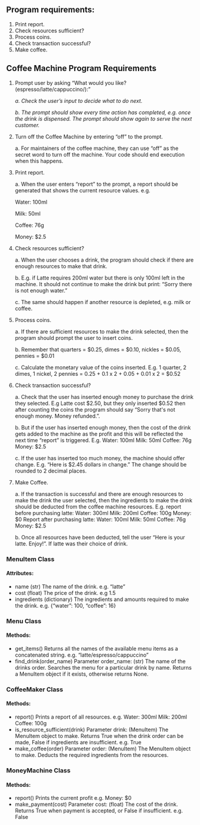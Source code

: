 ## Program requirements:
1. Print report.
2. Check resources sufficient?
3. Process coins.
4. Check transaction successful?
5. Make coffee.

## Coffee Machine Program Requirements

1. Prompt user by asking “What would you like? (espresso/latte/cappuccino/):”

    *a. Check the user’s input to decide what to do next.*

    *b. The prompt should show every time action has completed, e.g. once the drink is
dispensed. The prompt should show again to serve the next customer.*

2. Turn off the Coffee Machine by entering “off” to the prompt.

    a. For maintainers of the coffee machine, they can use “off” as the secret word to turn off the machine. Your code should end execution when this happens.

3. Print report.

    a. When the user enters “report” to the prompt, a report should be generated that shows the current resource values. e.g.

    Water: 100ml

    Milk: 50ml

    Coffee: 76g

    Money: $2.5

4. Check resources sufficient?

    a. When the user chooses a drink, the program should check if there are enough resources to make that drink.

    b. E.g. if Latte requires 200ml water but there is only 100ml left in the machine. It should not
continue to make the drink but print: “Sorry there is not enough water.”

    c. The same should happen if another resource is depleted, e.g. milk or coffee.

5. Process coins.

    a. If there are sufficient resources to make the drink selected, then the program should
prompt the user to insert coins.

    b. Remember that quarters = $0.25, dimes = $0.10, nickles = $0.05, pennies = $0.01

    c. Calculate the monetary value of the coins inserted. E.g. 1 quarter, 2 dimes, 1 nickel, 2
pennies = 0.25 + 0.1 x 2 + 0.05 + 0.01 x 2 = $0.52

6. Check transaction successful?

    a. Check that the user has inserted enough money to purchase the drink they selected. E.g
Latte cost $2.50, but they only inserted $0.52 then after counting the coins the program
should say “Sorry that's not enough money. Money refunded.”.

    b. But if the user has inserted enough money, then the cost of the drink gets added to the
machine as the profit and this will be reflected the next time “report” is triggered. E.g.
Water: 100ml
Milk: 50ml
Coffee: 76g
Money: $2.5

    c. If the user has inserted too much money, the machine should offer change.
E.g. “Here is $2.45 dollars in change.” The change should be rounded to 2 decimal
places.

7. Make Coffee.

    a. If the transaction is successful and there are enough resources to make the drink the user
selected, then the ingredients to make the drink should be deducted from the coffee
machine resources.
E.g. report before purchasing latte:
Water: 300ml
Milk: 200ml
Coffee: 100g
Money: $0
Report after purchasing latte:
Water: 100ml
Milk: 50ml
Coffee: 76g
Money: $2.5

    b. Once all resources have been deducted, tell the user “Here is your latte. Enjoy!”. If latte
was their choice of drink.


### MenuItem Class

#### Attributes:
- name
(str) The name of the drink.
e.g. “latte”
- cost
(float) The price of the drink.
e.g 1.5
- ingredients
(dictionary) The ingredients and amounts required to make the drink.
e.g. {“water”: 100, “coffee”: 16}

### Menu Class

#### Methods:
- get_items()
Returns all the names of the available menu items as a concatenated string.
e.g. “latte/espresso/cappuccino”
- find_drink(order_name)
Parameter order_name: (str) The name of the drinks order.
Searches the menu for a particular drink by name. Returns a MenuItem object if it exists,
otherwise returns None.

### CoffeeMaker Class

#### Methods:
- report()
Prints a report of all resources.
e.g.
Water: 300ml
Milk: 200ml
Coffee: 100g
- is_resource_sufficient(drink)
Parameter drink: (MenuItem) The MenuItem object to make.
Returns True when the drink order can be made, False if ingredients are insufficient.
e.g.
True
- make_coffee(order)
Parameter order: (MenuItem) The MenuItem object to make.
Deducts the required ingredients from the resources.

### MoneyMachine Class

#### Methods:
- report()
Prints the current profit
e.g.
Money: $0
- make_payment(cost)
Parameter cost: (float) The cost of the drink.
Returns True when payment is accepted, or False if insufficient.
e.g. False
